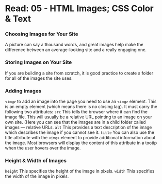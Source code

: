 # Read: 05 - HTML Images; CSS Color & Text

### Choosing Images for Your Site
A picture can say a thousand words, and great images help make the difference between an average-looking site and a really engaging one.

### Storing Images on Your Site
If you are building a site from scratch, it is good practice to create a folder for all of the images the site uses.

### Adding Images
`<img>`
to add an image into the page you need to use an  `<img>` element. This is an empty element (which means there is no closing tag). It must carry the following two attributes:
`src`
This tells the browser where it can find the image file. This will usually be a relative URL pointing to an image on your own site. (Here you can see that the images are in a child folder called images — relative URLs.
`alt`
This provides a text description of the image which describes the image if you cannot see it.
`title`
You can also use the title attribute with the `<img>` element 
to provide additional information about the image. Most browsers will display the content of this attribute in a tootip when the user hovers over the image.

### Height & Width of Images
`height`
This specifies the height of the image in pixels.
`width`
This specifies the width of the image in pixels.